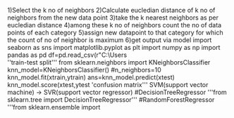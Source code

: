 1)Select the k no of neighbors
2)Calculate eucledian distance of k no of neighbors from the new data point
3)take the k nearest neighbors as per eucledian distance
4)among these k no of neighbors count the no of data points of each category
5)assign new datapoint to that category for which the count of no of neighbor is maximum
6)get output via model
import seaborn as sns
import matplotlib.pyplot as plt
import numpy as np
import pandas as pd
df=pd.read_csv(r"C:\Users\
''train-test split'''
from sklearn.neighbors import KNeighborsClassifier
knn_model=KNeighborsClassifier() #n_neighbors=10
knn_model.fit(xtrain,ytrain)
ans=knn_model.predict(xtest)
knn_model.score(xtest,ytest
'confusion matrix'''
SVM(support vector machine) -> SVR(support vector regressor)
#DecisionTreeRegressor
'''from sklearn.tree import DecisionTreeRegressor'''
#RandomForestRegressor
'''from sklearn.ensemble import